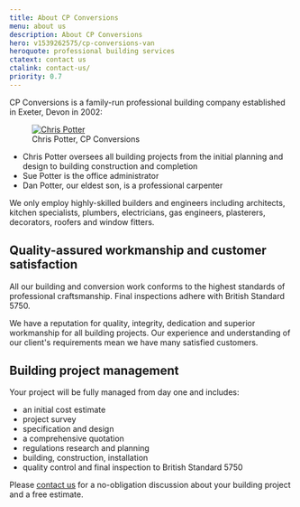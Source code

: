 ```yaml
---
title: About CP Conversions
menu: about us
description: About CP Conversions
hero: v1539262575/cp-conversions-van
heroquote: professional building services
ctatext: contact us
ctalink: contact-us/
priority: 0.7
---
```


CP Conversions is a family-run professional building company established in Exeter, Devon in 2002:

<figure class="inline">
  <a href="[imagecdn]f_auto,c_scale,w_400/v1539262575/chris-potter" class="progressive replace">
    <img src="[imagecdn]f_auto,c_scale,w_50/v1539262575/chris-potter" class="preview" alt="Chris Potter" />
  </a>
  <figcaption>Chris Potter, CP Conversions</figcaption>
</figure>

* Chris Potter oversees all building projects from the initial planning and design to building construction and completion
* Sue Potter is the office administrator
* Dan Potter, our eldest son, is a professional carpenter

We only employ highly-skilled builders and engineers including architects, kitchen specialists, plumbers, electricians, gas engineers, plasterers, decorators, roofers and window fitters.


## Quality-assured workmanship and customer satisfaction

All our building and conversion work conforms to the highest standards of professional craftsmanship. Final inspections adhere with British Standard 5750.

We have a reputation for quality, integrity, dedication and superior workmanship for all building projects. Our experience and understanding of our client's requirements mean we have many satisfied customers.


## Building project management

Your project will be fully managed from day one and includes:

* an initial cost estimate
* project survey
* specification and design
* a comprehensive quotation
* regulations research and planning
* building, construction, installation
* quality control and final inspection to British Standard 5750

Please [contact us]([root]contact-us/) for a no-obligation discussion about your building project and a free estimate.
